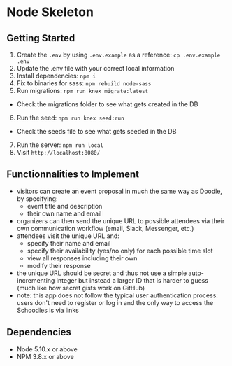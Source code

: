 # Node Skeleton

## Getting Started

1. Create the `.env` by using `.env.example` as a reference: `cp .env.example .env`
2. Update the .env file with your correct local information
3. Install dependencies: `npm i`
4. Fix to binaries for sass: `npm rebuild node-sass`
5. Run migrations: `npm run knex migrate:latest`
  - Check the migrations folder to see what gets created in the DB
6. Run the seed: `npm run knex seed:run`
  - Check the seeds file to see what gets seeded in the DB
7. Run the server: `npm run local`
8. Visit `http://localhost:8080/`

## Functionnalities to Implement
* visitors can create an event proposal in much the same way as Doodle, by specifying:
  * event title and description
  * their own name and email
* organizers can then send the unique URL to possible attendees via their own communication workflow (email, Slack, Messenger, etc.)
* attendees visit the unique URL and:
  * specify their name and email
  * specify their availability (yes/no only) for each possible time slot
  * view all responses including their own
  * modify their response
* the unique URL should be secret and thus not use a simple auto-incrementing integer but instead a larger ID that is harder to guess (much like how secret gists work on GitHub)
* note: this app does not follow the typical user authentication process: users don't need to register or log in and the only way to access the Schoodles is via links


## Dependencies

- Node 5.10.x or above
- NPM 3.8.x or above
